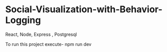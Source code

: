 # Social-Visualization-with-Behavior-Logging
React, Node, Express , Postgresql

To run this project execute-
npm run dev

